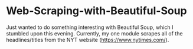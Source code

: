 # Web-Scraping-with-Beautiful-Soup

Just wanted to do something interesting with Beautiful Soup, which I stumbled upon this evening. Currently, my one module scrapes all of the headlines/titles from the NYT website (https://www.nytimes.com/). 

